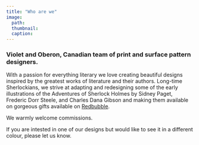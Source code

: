 ```yaml
---
title: "Who are we"
image: 
  path:
  thumbnail:
  caption:
---
```


### Violet and Oberon, Canadian team of print and surface pattern designers. 

With a passion for everything literary we love creating beautiful designs inspired by the greatest works of literature and their authors. Long-time Sherlockians, we strive at adapting and redesigning some of the early illustrations of the Adventures of Sherlock Holmes by Sidney Paget, Frederic Dorr Steele, and Charles Dana Gibson and making them available on gorgeous gifts available on [Redbubble](https://www.redbubble.com/people/VioletAndOberon/shop).

We warmly welcome commissions.

If you are intested in one of our designs but would like to see it in a different colour, please let us know.


 